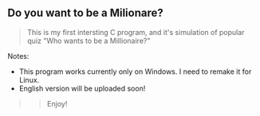 ## Do you want to be a Milionare? 

>This is my first intersting C program, and it's simulation of popular quiz "Who wants to be a Millionaire?"

Notes:
* This program works currently only on Windows. I need to remake it for Linux.
* English version will be uploaded soon!

>> Enjoy!
